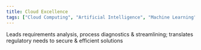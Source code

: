```yaml
---
title: Cloud Excellence
tags: ["Cloud Computing", "Artificial Intelligence", "Machine Learning", "Data Science"]
---
```


 Leads requirements analysis, process diagnostics & streamlining; translates regulatory needs to secure & efficient solutions
